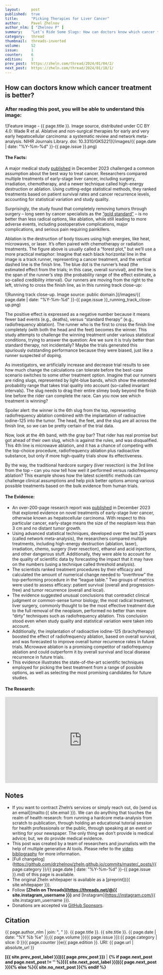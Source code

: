 ```yaml
---
layout:     post
published:  true
title:      "Picking Therapies for Liver Cancer"
author:     Pavel Zhelnov
author_nlm: [ "Zhelnov P" ]
summary:    "Let’s Ride Some Slugs: How can doctors know which cancer treatment is better? After reading this post, you will be able to pick the best cancer treatment option based on bleeding-edge scientific evidence from human trials."
category:   thread
thumbnail:  threads-inverted
volume:     52
issue:      1
counter:    6
edition:    1
prev_post:  https://zheln.com/thread/2024/01/04/2/
next_post:  https://zheln.com/thread/2024/01/18/1/
---
```


## How can doctors know which cancer treatment is better?

### After reading this post, you will be able to understand this image:

![Feature image - {{ page.title }}. Image source, distributed under CC BY 4.0: Wade R et al. Ablative and non-surgical therapies for early and very early hepatocellular carcinoma: a systematic review and network meta-analysis. NIHR Journals Library. doi: 10.3310/GK5221](/images/{{ page.date | date: "%Y-%m-%d" }}-{{ page.issue }}.png)

#### The Facts:

<!---
Zheln: Summarize this in engaging plain language:

- A 200-page research report was [published][wade_ablative_2023] in December 2023 that explored evidence on novel treatments of early-stage liver cancer, otherwise known as hepatocellular carcinoma. With respect to this particular cancer, early-stage means the size of the neoplasm less than 3 cm and no distant tumor growth. - Using advanced statistical techniques, invented just 5 to 20 years ago, the researchers compared multiple treatments, including high-energy destruction, irradiation, chemo, and surgery. Additionally, they were able to account for the quality of scientific data by forecasting the impact that it may have on the numbers. - The scientists ranked treatment techniques by their efficacy and calculated the amount of numerical change needed to “overthrow” the top-performing procedure in the “league table.” Two groups of metrics were used to assess efficacy: patient survival (overall and progression-free) and tumor recurrence (overall and local). - This evidence suggested unusual conclusions that contradict clinical judgement or tumor biology; the most radical treatment, liver surgery, commonly thought to be the most effective treatment due to the full removal of the neoplasm, performed worse than more “dirty” techniques such as high-energy destruction (ablation), sometimes combined with irradiation or chemo. - This evidence illustrates the state-of-the-art scientific techniques employed for picking the best treatment from a range of possible options.

Claude: Here is a 147-word plain language summary of the key points from the research report:

A major medical study published last month overturned common assumptions about the best way to treat early-stage liver cancer. Researchers compared multiple treatments, including surgery, irradiation, chemotherapy, and a newer technique called high-energy destruction or ablation. Using cutting-edge statistical methods, they ranked treatments based on patient survival rates and cancer recurrence levels. 

Surprisingly, the study found that completely removing tumors through surgery - long seen as the gold standard - was less effective than less radical options like ablation, sometimes combined with irradiation or chemo. The full surgical removal of tumors is commonly thought to be the most successful approach.  

However, the advanced number-crunching techniques used in this study accounted for the quality of data from different treatments and still found ablation outperformed surgery. This shows how the latest scientific methods can challenge clinical assumptions and help identify better options among various possible treatments. The study demonstrates a state-of-the-art approach for determining optimal medical therapies.
--->

A major medical study [published][wade_ablative_2023] in December 2023 challenged a common assumption about the best way to treat cancer. Researchers compared multiple treatments of early-stage liver cancer, including surgery, irradiation, chemotherapy, and a newer technique called high-energy destruction or ablation. Using cutting-edge statistical methods, they ranked treatments based on patient survival rates and cancer recurrence levels, accounting for statistical variation and study quality. 

Surprisingly, the study found that completely removing tumors through surgery – long seen by cancer specialists as the [“gold standard”](https://www.cancer.org/cancer/types/liver-cancer/treating/surgery.html) – is no better than less radical options, like ablation, while still leading to more adverse events, including postoperative complications, major complications, and serious pain requiring painkillers.

Ablation is the destruction of body tissues using high energies, like heat, microwaves, or laser. It’s often paired with chemotherapy or radiation treatments. The figure above is usually called a “forest plot,” but we’ll use a more practical metaphor: Imagine that each black horizontal line in the image is a track runner, representing a cancer treatment, and the vertical dashed line is the finish line. The blue dot is the runner’s head (the estimated effect from the trials; in this case, overall survival), and the line is the span of the runner’s step (the probability range of the effect estimate, a so-called credibility interval). Our runners are moving from the right to the left, striving to cross the finish line, as in this running track close-up:

![Running track close-up. Image source: public domain.](/images/{{ page.date | date: "%Y-%m-%d" }}-{{ page.issue }}_running_track_close-up.png)

The positive effect is expressed as a negative number because it means fewer bad events (e.g., deaths), versus “standard therapy” (e.g., radiofrequency ablation). The runner who is the first to cross the finish line completely (with both the head and the feet) becomes the winner. This study attempts to challenge the winning treatment under various statistical conditions, trying to answer the question: Are we sure it is truly better than standard therapy, not incidentally? Maybe the trials generated this spuriously outstanding performance because they were biased, just like a runner suspected of doping.

As investigators, we artificially increase and decrease trial results to see how much change the calculations can tolerate before the best-case scenario switches to some other treatment option. Imagine that our runners are riding slugs, represented by light-blue bands, which show the extended probability range that takes trial quality into account (so-called invariant intervals). The slug needs to drag their entire slimey body beyond the finish line before the rider can complete the race. Can you now see which treatment is winning?

Spoiler alert: the winner is the 6th slug from the top, representing radiofrequency ablation combined with the implantation of radioactive iodine-125 into the tumor. The head, the feet, and the slug are all across the finish line, so we can be pretty certain of the trial data.

Now, look at the 4th band, with the gray bar? That rider has real promise but got ahead of their own slug, which is against the rules, and was disqualified. This 4th line is microwave ablation, and it has a chance of competing with the top-choice procedure, radiofrequency ablation plus radioactive substance, but only if more high-quality trials show its effectiveness.

By the way, the traditional hardcore surgery (liver resection) is the 3rd line from the top – can you now tell how well it performed versus radiofrequency ablation? This example shows how the latest scientific methods can challenge clinical assumptions and help pick better options among various possible treatments based on the bulk evidence from human trials.

#### The Evidence:

- An over-200-page research report was [published][wade_ablative_2023] in December 2023 that explored evidence on novel treatments of early-stage liver cancer, otherwise known as hepatocellular carcinoma. With respect to this particular cancer, early-stage means the size of the neoplasm less than 3 cm and no distant tumor growth.
- Using advanced statistical techniques, developed over the last 25 years (called network meta-analysis), the researchers compared multiple treatments, including high-energy destruction (ablation, laser), irradiation, chemo, surgery (liver resection), ethanol and acid injections, and other dangerous stuff. Additionally, they were able to account for the quality of scientific data by forecasting the impact that it may have on the numbers (using a technique called threshold analysis).
- The scientists ranked treatment procedures by their efficacy and calculated the amount of numerical change needed to “overthrow” the top-performing procedure in the “league table.” Two groups of metrics were used to assess efficacy: patient survival (overall and progression-free) and tumor recurrence (overall and local).
- The evidence suggested unusual conclusions that contradict clinical judgment or common-sense tumor biology; the most radical treatment, liver surgery, commonly thought to be the most effective treatment due to the full removal of the neoplasm, performed no better than more “dirty” techniques such as radiofrequency ablation. This conclusion stood even when study quality and statistical variation were taken into account.
- Additionally, the implantation of radioactive iodine-125 (brachytherapy) boosted the effect of radiofrequency ablation, based on overall survival, and was forecasted to improve overall tumor recurrence rates in future trials. Microwave ablation is a promising competitor of radiofrequency ablation and could outperform it by overall survival and local disease recurrence in future trials.
- This evidence illustrates the state-of-the-art scientific techniques employed for picking the best treatment from a range of possible options, as well as selecting the most promising candidates for future studies.

#### The Research:

<div style='position: relative; padding-bottom: 56.25%; width: 100%; display: flex; flex-direction: row; justify-content: center; align-items: center;'><iframe style='top: 0; width: 100%; height: 100% !important; position: absolute' allowtransparency='true' sandbox='allow-same-origin allow-popups allow-top-navigation allow-orientation-lock allow-scripts allow-forms' src='https://www.writeinstone.com/widget/published-104ab099-ad88-4f7e-87ec-c4421f156026?lightmode=false?primary=000000?secondary=5a4e70' frameborder='0' scrolling='no' allow='accelerometer; autoplay; encrypted-media; gyroscope; picture-in-picture' allowfullscreen></iframe></div>

## Notes

- If you want to contract Zheln’s services or simply reach out, do [send us an email](mailto:{{ site.email }}). We can do anything that touches the realm of health research: from running a hardcore meta-analysis from scratch to publication, through holding an educational tutorial session for health professionals or the public, through speaking at an event or writing for your newspaper. The only thing we don’t provide is medical advice; but, we do provide medical evidence.
- This post was created by a team of researchers and journalists with the help of multiple generative AI tools. Please refer to the [video bibliography](#the-research) for more information.
- [Full changelog](https://github.com/drzhelnov/zheln.github.io/commits/master/_posts/{{ page.category }}/{{ page.date | date: "%Y-%m-%d" }}-{{ page.issue }}.md) of this page is available.
- The original Zheln whitepaper is available as a [preprint]({{ site.whitepaper }}).
- Follow **[Zheln on Threads](https://threads.net/@{{ site.instagram_username }})** and [Instagram](https://instagram.com/{{ site.instagram_username }}).
- Donations are accepted via [GitHub Sponsors](https://github.com/sponsors/drzhelnov).

## Citation

{{ page.author_nlm | join: ", " }}. {{ page.title }}. {{ site.title }}. {{ page.date | date: "%Y %b %e" }};{{ page.volume }}({{ page.issue }}):{{ page.category | slice: 0 }}{{ page.counter }}e{{ page.edition }}. URI: {{ page.url | absolute_url }}

**[{{ site.prev_post_label }}]({{ page.prev_post }})** | **{% if page.next_post and page.next_post != '' %}[{{ site.next_post_label }}]({{ page.next_post }}){% else %}{{ site.no_next_post }}{% endif %}**

[wade_ablative_2023]: https://doi.org/10.3310/GK5221 "Wade R, South E, Anwer S, Sharif-Hurst S, Harden M, Fulbright H, Hodgson R, Dias S, Simmonds M, Rowe I, Thornton P, Eastwood A. Ablative and non-surgical therapies for early and very early hepatocellular carcinoma: a systematic review and network meta-analysis. Health Technol Assess. 2023 Dec;27(29):1-172. doi: 10.3310/GK5221. PMID: 38149643."
